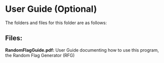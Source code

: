 # User Guide (Optional)

The folders and files for this folder are as follows:

Files:
---

**RandomFlagGuide.pdf:** User Guide documenting how to use this program, the Random Flag Generator (RFG)
